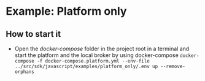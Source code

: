 <!---
  Copyright (c) 2021 Bosch.IO GmbH

  This Source Code Form is subject to the terms of the Mozilla Public
  License, v. 2.0. If a copy of the MPL was not distributed with this
  file, You can obtain one at https://mozilla.org/MPL/2.0/.

  SPDX-License-Identifier: MPL-2.0
-->

# Example: Platform only

## How to start it

- Open the _docker-compose_ folder in the project root in a terminal and start the platform and the local broker by using docker-compose ```docker-compose -f docker-compose.platform.yml --env-file ../src/sdk/javascript/examples/platform_only/.env up --remove-orphans```
